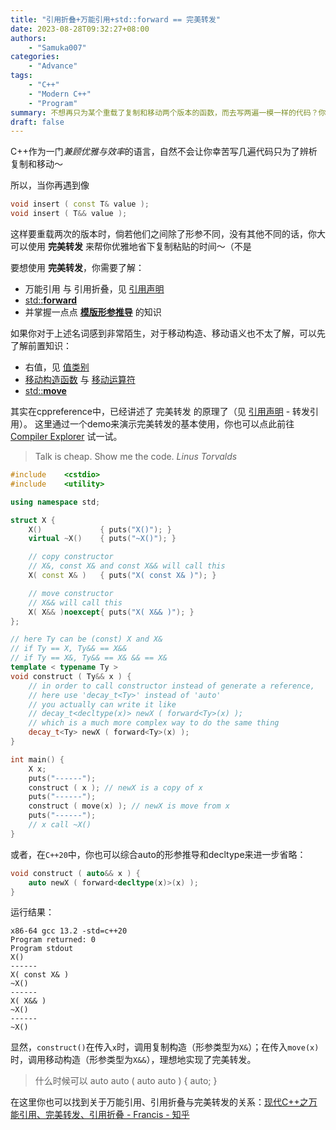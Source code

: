 ```yaml
---
title: "引用折叠+万能引用+std::forward == 完美转发"
date: 2023-08-28T09:32:27+08:00
authors: 
    - "Samuka007"
categories:
    - "Advance"
tags:
    - "C++"
    - "Modern C++"
    - "Program"
summary: 不想再只为某个重载了复制和移动两个版本的函数，而去写两遍一模一样的代码？你需要完美转发xd
draft: false
---
```


C++作为一门*兼顾优雅与效率*的语言，自然不会让你幸苦写几遍代码只为了辨析复制和移动～

所以，当你再遇到像

```c++
void insert ( const T& value );
void insert ( T&& value );
```

这样要重载两次的版本时，倘若他们之间除了形参不同，没有其他不同的话，你大可以使用 **完美转发** 来帮你优雅地省下复制粘贴的时间～（不是

要想使用 **完美转发**，你需要了解：

* 万能引用 与 引用折叠，见 [引用声明](https://zh.cppreference.com/w/cpp/language/reference)
* [std::**forward**](https://zh.cppreference.com/w/cpp/utility/forward)
* 并掌握一点点 [**模版形参推导**](https://zh.cppreference.com/w/cpp/language/template_argument_deduction#.E4.BB.8E.E5.87.BD.E6.95.B0.E8.B0.83.E7.94.A8.E6.8E.A8.E5.AF.BC) 的知识

如果你对于上述名词感到非常陌生，对于移动构造、移动语义也不太了解，可以先了解前置知识：

* 右值，见 [值类别](https://zh.cppreference.com/w/cpp/language/value_category)
* [移动构造函数](https://zh.cppreference.com/w/cpp/language/move_constructor) 与 [移动运算符](https://zh.cppreference.com/w/cpp/language/move_assignment)
* [std::**move**](https://zh.cppreference.com/w/cpp/utility/move)

其实在cppreference中，已经讲述了 完美转发 的原理了（见 [引用声明](https://zh.cppreference.com/w/cpp/language/reference) - 转发引用）。
这里通过一个demo来演示完美转发的基本使用，你也可以点此前往 [Compiler Explorer](https://godbolt.org/z/1hds1YGeh) 试一试。

> Talk is cheap. Show me the code. *Linus Torvalds*

```c++
#include    <cstdio>
#include    <utility>

using namespace std;

struct X {
    X()             { puts("X()"); }
    virtual ~X()    { puts("~X()"); }

    // copy constructor
    // X&, const X& and const X&& will call this
    X( const X& )   { puts("X( const X& )"); } 

    // move constructor
    // X&& will call this
    X( X&& )noexcept{ puts("X( X&& )"); }
};

// here Ty can be (const) X and X&
// if Ty == X, Ty&& == X&&
// if Ty == X&, Ty&& == X& && == X&
template < typename Ty > 
void construct ( Ty&& x ) {
    // in order to call constructor instead of generate a reference,
    // here use 'decay_t<Ty>' instead of 'auto'
    // you actually can write it like
    // decay_t<decltype(x)> newX ( forward<Ty>(x) );
    // which is a much more complex way to do the same thing
    decay_t<Ty> newX ( forward<Ty>(x) );
}

int main() {
    X x;
    puts("------");
    construct ( x ); // newX is a copy of x
    puts("------");
    construct ( move(x) ); // newX is move from x
    puts("------");
    // x call ~X()
}
```

或者，在`C++20`中，你也可以综合auto的形参推导和decltype来进一步省略：

```c++
void construct ( auto&& x ) {
    auto newX ( forward<decltype(x)>(x) );
}
```

运行结果：

```shell
x86-64 gcc 13.2 -std=c++20
Program returned: 0
Program stdout
X()
------
X( const X& )
~X()
------
X( X&& )
~X()
------
~X()
```

显然，`construct()`在传入`x`时，调用复制构造（形参类型为`X&`）；在传入`move(x)`时，调用移动构造（形参类型为`X&&`），理想地实现了完美转发。

> 什么时候可以 auto auto ( auto auto ) { auto; }

在这里你也可以找到关于万能引用、引用折叠与完美转发的关系：[现代C++之万能引用、完美转发、引用折叠 - Francis - 知乎](https://zhuanlan.zhihu.com/p/99524127)
